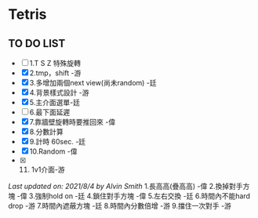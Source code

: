 # Tetris

## TO DO LIST
- [ ] 1.T S Z 特殊旋轉 
- [x] 2.tmp，shift -游
- [x] 3.多增加兩個next view(尚未random) -廷
- [x] 4.背景樣式設計 -游 
- [x] 5.主介面選單-廷
- [ ] 6.最下面延遲
- [X] 7.靠牆壁旋轉時要推回來 -偉
- [X] 8.分數計算 
- [x] 9.計時 60sec. -廷
- [x] 10.Random -偉
- [x] 11. 1v1介面-游

*Last updated on: 2021/8/4 by Alvin Smith*
1.長高高(疊高高) -偉
2.換掉對手方塊 -偉
3.強制hold on -廷
4.鎖住對手方塊 -偉
5.左右交換 -廷
6.時間內不能hard drop -游
7.時間內遮蔽方塊 -廷
8.時間內分數倍增 -游
9.擋住一次對手 -游